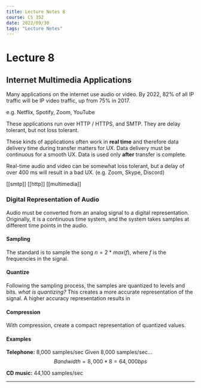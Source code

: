 ```yaml
---
title: Lecture Notes 8
course: CS 352
date: 2022/09/30
tags: "Lecture Notes"
---
```


# Lecture 8
## Internet Multimedia Applications
Many applications on the internet use audio or video. By 2022, 82% of all IP traffic will be IP video traffic, up from 75% in 2017.

e.g. Netflix, Spotify, Zoom, YouTube

These applications run over HTTP / HTTPS, and SMTP. They are delay tolerant, but not loss tolerant.

These kinds of applications often work in **real time** and therefore data delivery time during transfer matters for UX. Data delivery must be continuous for a smooth UX. Data is used only **after** transfer is complete.

Real-time audio and video can be somewhat loss tolerant, but a delay of over 400 ms will result in a bad UX. (e.g. Zoom, Skype, Discord)

[[smtp]]
[[http]]
[[multimedia]]

### Digital Representation of Audio
Audio must be converted from an analog signal to a digital representation. Originally, it is a continuous time system, and the system takes samples at different time points in the audio.

#### Sampling
The standard is to sample the song $n=2*max(f)$, where $f$ is the frequencies in the signal.

#### Quantize
Following the sampling process, the samples are quantized to levels and bits. *what is quantizing?* This creates a more accurate representation of the signal. A higher accuracy representation results in 

#### Compression
With compression, create a compact representation of quantized values.

#### Examples
**Telephone:** 8,000 samples/sec
Given 8,000 samples/sec...
$$Bandwidth=8,000*8=64,000bps$$


**CD music:** 44,100 samples/sec

****

